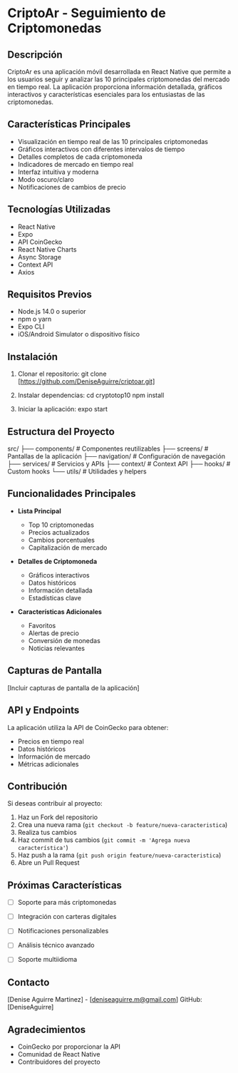 # CriptoAr - Seguimiento de Criptomonedas

## Descripción
CriptoAr es una aplicación móvil desarrollada en React Native que permite a los usuarios seguir y analizar las 10 principales criptomonedas del mercado en tiempo real. La aplicación proporciona información detallada, gráficos interactivos y características esenciales para los entusiastas de las criptomonedas.

## Características Principales
- Visualización en tiempo real de las 10 principales criptomonedas
- Gráficos interactivos con diferentes intervalos de tiempo
- Detalles completos de cada criptomoneda
- Indicadores de mercado en tiempo real
- Interfaz intuitiva y moderna
- Modo oscuro/claro
- Notificaciones de cambios de precio

## Tecnologías Utilizadas
- React Native
- Expo
- API CoinGecko
- React Native Charts
- Async Storage
- Context API
- Axios

## Requisitos Previos
- Node.js 14.0 o superior
- npm o yarn
- Expo CLI
- iOS/Android Simulator o dispositivo físico

## Instalación
1. Clonar el repositorio:
   git clone [https://github.com/DeniseAguirre/criptoar.git]

2. Instalar dependencias:
   cd cryptotop10
   npm install

3. Iniciar la aplicación:
   expo start

## Estructura del Proyecto
src/
├── components/    # Componentes reutilizables
├── screens/       # Pantallas de la aplicación
├── navigation/    # Configuración de navegación
├── services/      # Servicios y APIs
├── context/       # Context API
├── hooks/         # Custom hooks
└── utils/         # Utilidades y helpers

## Funcionalidades Principales
- **Lista Principal**
  - Top 10 criptomonedas
  - Precios actualizados
  - Cambios porcentuales
  - Capitalización de mercado

- **Detalles de Criptomoneda**
  - Gráficos interactivos
  - Datos históricos
  - Información detallada
  - Estadísticas clave

- **Características Adicionales**
  - Favoritos
  - Alertas de precio
  - Conversión de monedas
  - Noticias relevantes

## Capturas de Pantalla
[Incluir capturas de pantalla de la aplicación]

## API y Endpoints
La aplicación utiliza la API de CoinGecko para obtener:
- Precios en tiempo real
- Datos históricos
- Información de mercado
- Métricas adicionales

## Contribución
Si deseas contribuir al proyecto:
1. Haz un Fork del repositorio
2. Crea una nueva rama (`git checkout -b feature/nueva-caracteristica`)
3. Realiza tus cambios
4. Haz commit de tus cambios (`git commit -m 'Agrega nueva característica'`)
5. Haz push a la rama (`git push origin feature/nueva-caracteristica`)
6. Abre un Pull Request

## Próximas Características
- [ ] Soporte para más criptomonedas
- [ ] Integración con carteras digitales
- [ ] Notificaciones personalizables
- [ ] Análisis técnico avanzado
- [ ] Soporte multiidioma


## Contacto
[Denise Aguirre Martinez] - [deniseaguirre.m@gmail.com]
GitHub: [DeniseAguirre]

## Agradecimientos
- CoinGecko por proporcionar la API
- Comunidad de React Native
- Contribuidores del proyecto 